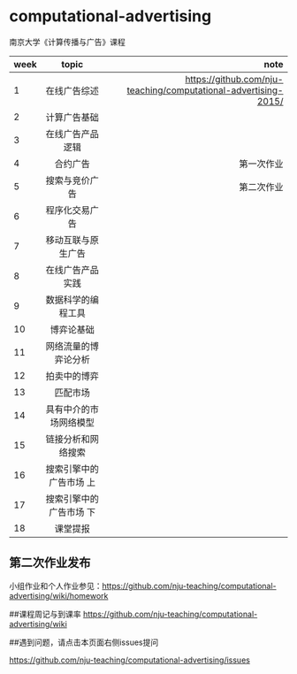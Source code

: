 # computational-advertising
南京大学《计算传播与广告》课程



| week          | topic         | note  |
| ------------- |:-------------:| -----:|
|1              | 在线广告综述            |    https://github.com/nju-teaching/computational-advertising-2015/   |
|2              | 计算广告基础	    |        |
|3              | 在线广告产品逻辑             |      |
|4              | 合约广告	     |  第一次作业   |
|5              | 搜索与竞价广告|  第二次作业   |
|6              | 程序化交易广告 |       |
|7              | 移动互联与原生广告	         |      |
|8              | 在线广告产品实践              |       |
|9              | 数据科学的编程工具               |       |
|10              | 博弈论基础               |        |
|11             | 网络流量的博弈论分析     |       |
|12             | 拍卖中的博弈	                 |     |
|13             | 匹配市场	     |                    |
|14             | 具有中介的市场网络模型         |       |
|15             | 链接分析和网络搜索      |       |
|16             | 搜索引擎中的广告市场 上              |        |
|17             | 搜索引擎中的广告市场 下        |       |
|18             | 课堂提报	              |       |


## 第二次作业发布
小组作业和个人作业参见：https://github.com/nju-teaching/computational-advertising/wiki/homework

##课程周记与到课率
https://github.com/nju-teaching/computational-advertising/wiki

##遇到问题，请点击本页面右侧issues提问

https://github.com/nju-teaching/computational-advertising/issues
